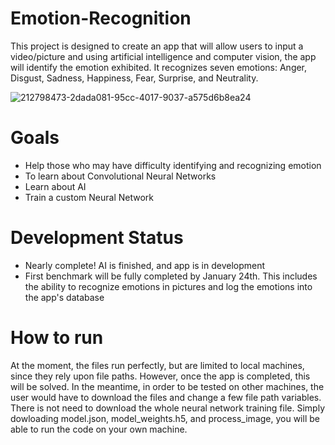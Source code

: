 # Emotion-Recognition
This project is designed to create an app that will allow users to input a video/picture and using artificial intelligence and computer vision, the app will identify the emotion exhibited. It recognizes seven emotions: Anger, Disgust, Sadness, Happiness, Fear, Surprise, and Neutrality.

![212798473-2dada081-95cc-4017-9037-a575d6b8ea24](https://user-images.githubusercontent.com/120878524/212798656-80f4e1b2-ae1e-4754-87db-55398efcd7ae.png)

# Goals
- Help those who may have difficulty identifying and recognizing emotion
- To learn about Convolutional Neural Networks
- Learn about AI
- Train a custom Neural Network

# Development Status
- Nearly complete! AI is finished, and app is in development
- First benchmark will be fully completed by January 24th. This includes the ability to recognize emotions in pictures and log the emotions into the app's database

# How to run
At the moment, the files run perfectly, but are limited to local machines, since they rely upon file paths. However, once the app is completed, this will be solved. In the meantime, in order to be tested on other machines, the user would have to download the files and change a few file path variables. There is not need to download the whole neural network training file. Simply dowloading model.json, model_weights.h5, and process_image, you will be able to run the code on your own machine. 

